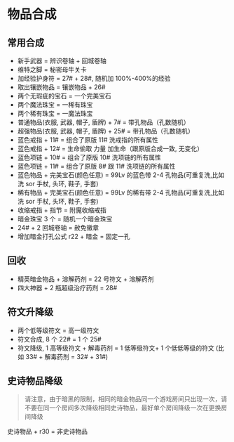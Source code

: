 # 物品合成

## 常用合成

- 新手武器 = 辨识卷轴 + 回城卷轴
- 维特之脚 = 秘密母牛关卡
- 加经验护身符 = 27# + 28#, 随机加 100%-400%的经验
- 取出镶嵌物品 = 镶嵌物品 + 26#
- 两个无瑕疵的宝石 = 一个完美宝石
- 两个魔法珠宝 = 一稀有珠宝
- 两个稀有珠宝 = 一魔法珠宝
- 普通物品(衣服, 武器, 帽子, 盾牌) + 7# = 带孔物品（孔数随机）
- 超强物品(衣服, 武器, 帽子, 盾牌) + 25# = 带孔物品（孔数随机）
- 蓝色戒指 + 11# = 组合了原版 11# 洗戒指的所有属性
- 蓝色戒指 + 12# = 生命偷取 力量 加生命（跟原版合成一致, 无变化）
- 蓝色项链 + 10# = 组合了原版 10# 洗项链的所有属性
- 蓝色项链 + 11# = 组合了原版 8# 跟 11# 洗项链的所有属性
- 蓝色物品 + 完美宝石(颜色任意) = 99Lv 的蓝色带 2-4 孔物品(可重复洗,比如洗 sor 手杖, 头环, 鞋子, 手套)
- 稀有物品 + 完美宝石(颜色任意) = 99Lv 的稀有带 2-4 孔物品(可重复洗,比如洗 sor 手杖, 头环, 鞋子, 手套)
- 收缩戒指 + 指节 = 附魔收缩戒指
- 暗金珠宝 3 个 = 随机一个暗金珠宝
- 24# + 2 回城卷轴 = 赦免徽章
- 增加暗金打孔公式 r22 + 暗金 = 固定一孔

## 回收

- 精英暗金物品 + 溶解药剂 = 22 号符文 + 溶解药剂
- 四大神器 + 2 瓶超级治疗药剂 = 28#

## 符文升降级

- 两个低等级符文 = 高一级符文
- 符文合成, 8 个 22# = 1 个 25#
- 符文降级, 1 高等级符文 + 解毒药剂 = 1 低等级符文+ 1 个低低等级的符文 (比如 33# + 解毒药剂 = 32# + 31#)

## 史诗物品降级

> 请注意，由于暗黑的限制，相同的暗金物品同一个游戏房间只出现一次，请不要在同一个房间多次降级相同史诗物品，最好单个房间降级一次在更换房间降级

史诗物品 + r30 = 非史诗物品
